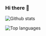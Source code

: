 ### Hi there 👋

<!--
**HAshIRa7/HAshiRa7** is a ✨ _special_ ✨ repository because its `README.md` (this file) appears on your GitHub profile.

Here are some ideas to get you started:

- 🔭 I’m currently working on ...
- 🌱 I’m currently learning ...
- 👯 I’m looking to collaborate on ...
- 🤔 I’m looking for help with ...
- 💬 Ask me about ...
- 📫 How to reach me: ...
- 😄 Pronouns: ...
- ⚡ Fun fact: ...
--> 

![Github stats](https://github-readme-stats.vercel.app/api?username=HAshiRa7&count_private=true&show_icons=true&theme=radical)

![Top languages](https://github-readme-stats.vercel.app/api/top-langs/?username=HAshiRa7&show_icons=true&theme=radical)
